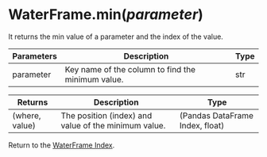 # WaterFrame.min(*parameter*)

It returns the min value of a parameter and the index of the value.

Parameters | Description | Type
--- | --- | ---
parameter | Key name of the column to find the minimum value. | str

Returns | Description | Type
--- | --- | ---
(where, value) | The position (index) and value of the minimum value. | (Pandas DataFrame Index, float)

Return to the [WaterFrame Index](index_waterframe.md).
